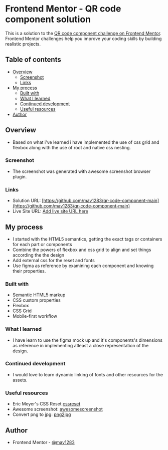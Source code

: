 # Frontend Mentor - QR code component solution

This is a solution to the [QR code component challenge on Frontend Mentor](https://www.frontendmentor.io/challenges/qr-code-component-iux_sIO_H). Frontend Mentor challenges help you improve your coding skills by building realistic projects. 

## Table of contents

- [Overview](#overview)
  - [Screenshot](#screenshot)
  - [Links](#links)
- [My process](#my-process)
  - [Built with](#built-with)
  - [What I learned](#what-i-learned)
  - [Continued development](#continued-development)
  - [Useful resources](#useful-resources)
- [Author](#author)

## Overview

- Based on what i've learned i have implemented the use of css grid and flexbox along with the use of root and native css nesting.

### Screenshot

- The screenshot was generated with awesome screenshot browser plugin.

### Links

- Solution URL: [https://github.com/mav1283/qr-code-component-main](https://github.com/mav1283/qr-code-component-main)
- Live Site URL: [Add live site URL here](http://mav1283.github.io/)

## My process

- I started with the HTML5 semantics, getting the exact tags or containers for each part or components
- Combine the powers of flexbox and css grid to align and set things according the the design
- Add external css for the reset and fonts
- Use figma as reference by examining each component and knowing their properties.

### Built with

- Semantic HTML5 markup
- CSS custom properties
- Flexbox
- CSS Grid
- Mobile-first workflow

### What I learned

- I have learn to use the figma mock up and it's components's dimensions as reference in implementing atleast a close representation of the design.

### Continued development

- I would love to learn dynamic linking of fonts and other resources for the assets.

### Useful resources

- Eric Meyer's CSS Reset [cssreset](https://meyerweb.com/eric/tools/css/reset/)
- Awesome screenshot: [awesomescreenshot](https://www.awesomescreenshot.com/)
- Convert png to jpg: [png2jpg](https://png2jpg.com/)

## Author

- Frontend Mentor - [@mav1283](https://www.frontendmentor.io/profile/mav1283)

